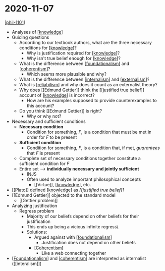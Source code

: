 # 2020-11-07

[[phil-1101]]

- Analyses of [[knowledge]]
- Guiding questions
  - According to our textbook authors, what are the three necessary conditions for [[knowledge]]?
    - Why is justification required for [[knowledge]]?
    - Why isn't true belief enough for [[knowledge]]?
  - What is the difference between [[foundationalism]] and [[coherentism]]?
    - Which seems more plausible and why?
  - What is the difference between [[internalism]] and [[externalism]]?
  - What is [[reliabilism]] and why does it count as an externalist theory?
  - Why does [[Edmund Gettier]] think the [[justified true belief]] account of [[knowledge]] is incorrect?
    - How are his examples supposed to provide counterexamples to this account?
  - Do you think [[Edmund Gettier]] is right?
    - Why or why not?
- Necessary and sufficient conditions
  - **Necessary condition**
    - Condition for something, *F*, is a condition that must be met in order for *F* to be present
  - **Sufficient condition**
    - Condition for something, *F*, is a condition that, if met, *guarantees* that *F* is present
  - Complete set of necessary conditions together constitute a sufficient condition for *F*
  - Entire set --> **individually necessary and jointly sufficient**
    - INJS
    - Often used to analyze important philosophical concepts
      - [[Virtue]], [[knowledge]], etc.
- [[Plato]] defined [[knowledge]] as *[[justified true belief]]*
- [[Edmund Gettier]] objected to the standard model
  - [[Gettier problem]]
- Analyzing justification
  - Regress problem
    - Majority of our beliefs depend on other beliefs for their justification
    - This ends up being a vicious infinite regress\
    - Solutions:
      - Argued against with [[foundationalism]]
        - Justification does not depend on other beliefs
      - [[Coherentism]]
        - Like a web connecting together
- [[Foundationalism]] and [[coherentism]] are interpreted as internalist ([[interalism]])

[//begin]: # "Autogenerated link references for markdown compatibility"
[phil-1101]: phil-1101 "PHIL 1101 - Intro to Philosophy: Knowledge and Reality"
[knowledge]: knowledge "Knowledge"
[foundationalism]: foundationalism "Foundationalism"
[coherentism]: coherentism "Coherentism"
[internalism]: internalism "Internalism"
[externalism]: externalism "Externalism"
[reliabilism]: reliabilism "Reliabilism"
[//end]: # "Autogenerated link references"